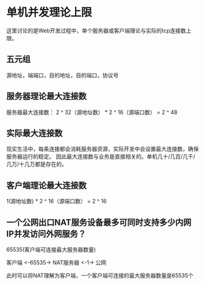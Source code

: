 # 单机并发理论上限

这里讨论的是Web开发过程中，单个服务器或客户端理论与实际的tcp连接数上限。

## 五元组

源地址，端端口，目的地址，目的端口，协议号

## 服务器理论最大连接数

服务器最大连接数：
2 ^ 32（源地址数） * 2 ^ 16（源端口数） = 2 ^ 48

## 实际最大连接数

现实生活中，每条连接都会消耗服务器资源，实际开发中会设置最大连接数，确保服务器运行的稳定。
因此最大连接数与业务是直接相关的。单机几十/几百/几千/几万/十几万都是存在的。

## 客户端理论最大连接数

1(源地址数) * 2 ^ 16（源端口数） = 2 ^ 16

## 一个公网出口NAT服务设备最多可同时支持多少内网IP并发访问外网服务？

65535(客户端可连接最大服务器数量)

客户端 <-65535->  NAT服务器 <-1-> 公网

此时可以将NAT理解为客户端，一个客户端可连接的最大服务器数量是65535个
